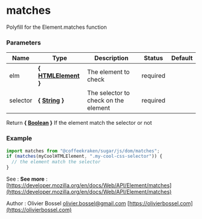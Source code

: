 # matches

Polyfill for the Element.matches function

### Parameters

| Name     | Type                                                                                                   | Description                          | Status   | Default |
| -------- | ------------------------------------------------------------------------------------------------------ | ------------------------------------ | -------- | ------- |
| elm      | **{ [HTMLElement](https://developer.mozilla.org/fr/docs/Web/API/HTMLElement) }**                       | The element to check                 | required |
| selector | **{ [String](https://developer.mozilla.org/fr/docs/Web/JavaScript/Reference/Objets_globaux/String) }** | The selector to check on the element | required |

Return **{ [Boolean](https://developer.mozilla.org/fr/docs/Web/JavaScript/Reference/Objets_globaux/Boolean) }** If the element match the selector or not

### Example

```js
import matches from "@coffeekraken/sugar/js/dom/matches";
if (matches(myCoolHTMLElement, ".my-cool-css-selector")) {
  // the element match the selector
}
```

See : **See more** : [https://developer.mozilla.org/en/docs/Web/API/Element/matches](https://developer.mozilla.org/en/docs/Web/API/Element/matches)

Author : Olivier Bossel [olivier.bossel@gmail.com](mailto:olivier.bossel@gmail.com) [https://olivierbossel.com](https://olivierbossel.com)
